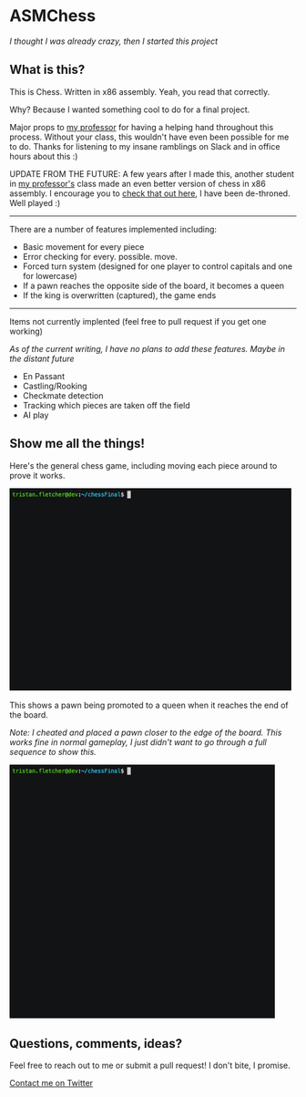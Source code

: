 # ASMChess
_I thought I was already crazy, then I started this project_

## What is this?

This is Chess. Written in x86 assembly. Yeah, you read that correctly. 

Why? Because I wanted something cool to do for a final project.

Major props to [my professor](https://github.com/rewzilla) for having a helping hand throughout this process. Without your class, this wouldn't have even been possible for me to do. Thanks for listening to my insane ramblings on Slack and in office hours about this :)

UPDATE FROM THE FUTURE: A few years after I made this, another student in [my professor's](https://github.com/rewzilla) class made an even better version of chess in x86 assembly. I encourage you to [check that out here](https://github.com/RnMor777/x86-Assembly-Chess), I have been de-throned. Well played :)

<hr>

There are a number of features implemented including:

* Basic movement for every piece
* Error checking for every. possible. move.
* Forced turn system (designed for one player to control capitals and one for lowercase)
* If a pawn reaches the opposite side of the board, it becomes a queen
* If the king is overwritten (captured), the game ends

<hr>

Items not currently implented (feel free to pull request if you get one working)

_As of the current writing, I have no plans to add these features. Maybe in the distant future_

* En Passant
* Castling/Rooking
* Checkmate detection
* Tracking which pieces are taken off the field
* AI play

## Show me all the things!

Here's the general chess game, including moving each piece around to prove it works.

[![Chess in Action](MEDIA/overall.gif)](https://asciinema.org/a/213446)

This shows a pawn being promoted to a queen when it reaches the end of the board.

_Note: I cheated and placed a pawn closer to the edge of the board. This works fine in normal gameplay, I just didn't want to go through a full sequence to show this._

[![Pawn being Promoted](MEDIA/pawn.gif)](https://asciinema.org/a/tsRWrfOEmKCSYKrUbhawYHDo1)

## Questions, comments, ideas?

Feel free to reach out to me or submit a pull request! I don't bite, I promise.

[Contact me on Twitter](https://twitter.com/cyclawps52)
